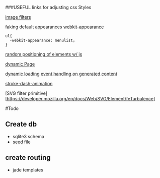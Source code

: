 
###USEFUL links for adjusting css Styles

[image filters](http://www.w3schools.com/cssref/playit.asp?filename=playcss_filter&preval=blur)

faking default appearances
[webkit-appearance](https://css-tricks.com/almanac/properties/a/appearance/)

```
ul{
  -webkit-appearance: menulist;
}
```

[random positioning of elements w/ js](http://stackoverflow.com/questions/4796743/random-position-of-divs-in-javascript)

[dynamic Page](https://css-tricks.com/rethinking-dynamic-page-replacing-content/)


[dynamic loading](http://stackoverflow.com/questions/8988855/include-another-html-file-in-a-html-file)
[event handling on generated content](http://stackoverflow.com/questions/6658752/click-event-doesnt-work-on-dynamically-generated-elements)


[stroke-dash-animation](https://css-tricks.com/almanac/properties/s/stroke-dasharray/)

[SVG filter primitive][https://developer.mozilla.org/en/docs/Web/SVG/Element/feTurbulence]


#Todo

## Create db
 - sqlite3 schema
 - seed file

## create routing
 - jade templates
